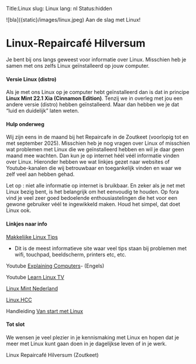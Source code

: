 Title:Linux
slug: Linux
lang: nl
Status:hidden

<side-block>
  <side-content>
    ![bla]({static}/images/linux.jpeg)
     Aan de slag met Linux!
  </side-content>
</side-block>

# Linux-Repaircafé Hilversum

Je bent bij ons langs geweest voor informatie over Linux.
Misschien heb je samen met ons zelfs Linux geïnstalleerd op jouw computer.

#### Versie Linux (distro)
Als je met ons Linux op je computer hebt geïnstalleerd dan is dat in principe **Linux Mint 22.1 Xia (Cinnamon Edition)**. Tenzij we in overleg met jou een andere versie (distro) hebben geïnstalleerd. Maar dan hebben we je dat “luid en duidelijk” laten weten.

#### Hulp onderweg
Wij zijn eens in de maand bij het Repaircafe in de Zoutkeet (voorlopig tot en met september 2025). Misschien heb je nog vragen over Linux of misschien wat problemen  met Linux die we geïnstalleerd hebben en wil je daar geen maand mee wachten. Dan kun je op internet héél véél informatie vinden over Linux. Hieronder hebben we wat linkjes gezet naar websites of Youtube-kanalen die wij betrouwbaar en toegankelijk vinden en waar we zelf veel aan hebben gehad.

Let op : niet alle informatie op internet is bruikbaar. En zeker als je net met Linux bezig bent, is het belangrijk om het eenvoudig te houden. Op fora vind je veel zeer goed bedoelende enthousiastelingen die het voor een gewone gebruiker véél te ingewikkeld maken. Houd het simpel, dat doet Linux ook.

#### Linkjes naar info

[Makkelijke Linux Tips](https://makkelijkelinuxtips.blogspot.com/p/1.html)
- Dit is de meest informatieve site waar veel tips staan bij problemen met wifi, touchpad, beeldscherm, printers etc, etc.

Youtube [Explaining Computers](https://www.youtube.com/watch?v=_qZI6i21jB4)- (Engels)

Youtube [Learn Linux TV](https://www.youtube.com/watch?v=soRIfFqwEwE)

[Linux Mint Nederland](https://www.linuxmintnl.nl/)

[Linux.HCC](https://linux.hcc.nl/artikelen/onderwerp/distributies/linux-mint-uitproberen)

Handleiding [Van start met Linux](https://www.repaircafe.org/wp-content/uploads/2025/04/van_start_met_Linux_19-1.pdf)

#### Tot slot

We wensen je veel plezier in je kennismaking met Linux en hopen dat je meer met Linux kunt gaan doen in je dagelijkse leven of in je werk.

Linux Repaircafé Hilversum (Zoutkeet)
